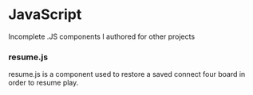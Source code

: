# JavaScript
Incomplete .JS components I authored for other projects 

<h3> resume.js </h3>

resume.js is a component used to restore a saved
connect four board in order to resume play.
